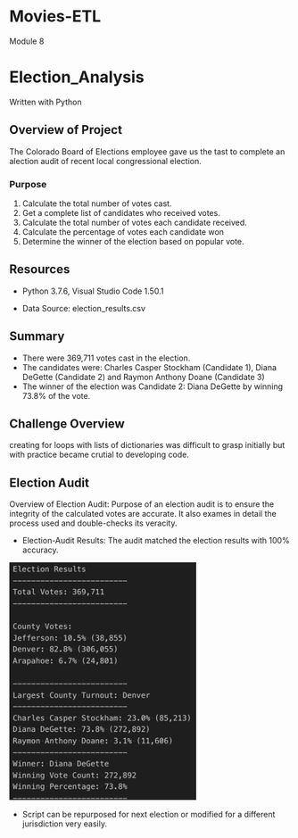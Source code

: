 # Movies-ETL
Module 8

# Election_Analysis
Written with Python

## Overview of Project

The Colorado Board of Elections employee gave us the tast to complete an alection audit of recent local congressional election.

### Purpose
1.  Calculate the total number of votes cast.
2.  Get a complete list of candidates who received votes.
3.  Calculate the total number of votes each candidate received.
4.  Calculate the percentage of votes each candidate won
5.  Determine the winner of the election based on popular vote.


## Resources

* Python 3.7.6, Visual Studio Code 1.50.1

* Data Source:  election_results.csv

## Summary
* There were 369,711 votes cast in the election.
* The candidates were:  Charles Casper Stockham (Candidate 1), Diana DeGette (Candidate 2) and Raymon Anthony Doane (Candidate 3)
* The winner of the election was Candidate 2:  Diana DeGette by winning 73.8% of the vote.

## Challenge Overview
creating for loops with lists of dictionaries was difficult to grasp initially but with practice became crutial to developing code.

## Election Audit

Overview of Election Audit: Purpose of an election audit is to ensure the integrity of the calculated votes are accurate.  It also exames in detail the process used and double-checks its veracity.

* Election-Audit Results: The audit matched the election results with 100% accuracy.

![Election Results](https://github.com/basecipher/Election_Analysis/blob/main/Election%20Results.png)

* Script can be repurposed for next election or modified for a different jurisdiction very easily.
